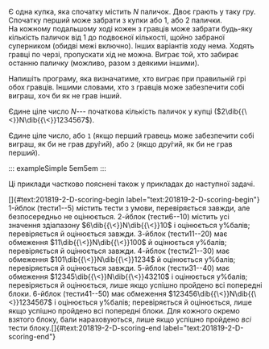 Є одна купка, яка спочатку містить $N$ паличок. Двоє грають у таку гру.
Спочатку перший може забрати з купки або 1, або 2 палички. На кожному
подальшому ході кожен з гравців може забрати будь-яку кількість паличок
від 1 до подвоєної кількості, щойно забраної суперником (обидві межі
включно). Інших варіантів ходу нема. Ходять гравці по черзі, пропускати
хід не можна. Виграє той, хто забирає останню паличку (можливо, разом з
деякими іншими).

Напишіть програму, яка визначатиме, хто виграє при правильній грі обох
гравців. Іншими словами, хто з гравців може забезпечити собі виграш, хоч
би як не грав інший.

Єдине ціле число $N$--- початкова кількість паличок у купці
($2\dib{{\<}}N\dib{{\<}}1234567$).

Єдине ціле число, або `1` (якщо перший гравець може забезпечити собі
виграш, як би не грав дру́гий), або `2` (якщо дру́гий, як би не грав
перший).

::: exampleSimple
5em5em
:::

Ці приклади частково пояснені також у прикладах до наступної задачі.

[]{#text:201819-2-D-scoring-begin label="text:201819-2-D-scoring-begin"}
1-йблок (тести1--5) містить тести з умови, перевіряється завжди, але
безпосередньо не оцінюється. 2-йблок (тести6--10) містить усі значення
здіапазону $6\dib{{\<}}N\dib{{\<}}10$ і оцінюється у%балів;
перевіряється й оцінюється завжди. 3-йблок (тести11--20) має обмеження
$11\dib{{\<}}N\dib{{\<}}100$ й оцінюється у%балів; перевіряється й
оцінюється завжди. 4-йблок (тести21--30) має обмеження
$101\dib{{\<}}N\dib{{\<}}1234$ й оцінюється у%балів; перевіряється й
оцінюється завжди. 5-йблок (тести31--40) має обмеження
$12345\dib{{\<}}N\dib{{\<}}43210$ і оцінюється у%балів; перевіряється й
оцінюється, лише якщо успішно пройдено всі попередні блоки. 6-йблок
(тести41--50) має обмеження $123456\dib{{\<}}N\dib{{\<}}1234567$ і
оцінюється у%балів; перевіряється й оцінюється, лише якщо успішно
пройдено всі попередні блоки. Для кожного окремо взятого блоку, бали
нараховуються, лише якщо успішно пройдено *всі* тести
блоку.[]{#text:201819-2-D-scoring-end
label="text:201819-2-D-scoring-end"}
